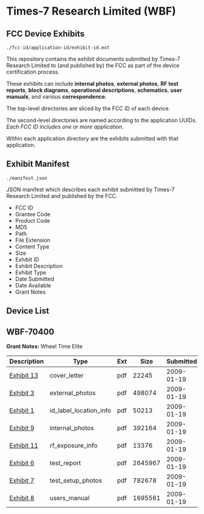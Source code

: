 # Times-7 Research Limited (WBF)
## FCC Device Exhibits

```
./fcc-id/application-id/exhibit-id.ext
```

This repository contains the exhibit documents submitted by Times-7 Research Limited to (and published by) the FCC as part of the device certification process.

These exhibits can include **internal photos**, **external photos**, **RF test reports**, **block diagrams**, **operational descriptions**, **schematics**, **user manuals**, and various **correspondence**.

The top-level directories are sliced by the FCC ID of each device.

The second-level directories are named according to the application UUIDs. *Each FCC ID includes one or more application.*

Within each application directory are the exhibits submitted with that application. 

## Exhibit Manifest

```
./manifest.json
```

JSON manifest which describes each exhibit submitted by Times-7 Research Limited and published by the FCC.

- FCC ID
- Grantee Code
- Product Code
- MD5
- Path
- File Extension
- Content Type
- Size
- Exhibit ID
- Exhibit Description
- Exhibit Type
- Date Submitted
- Date Available
- Grant Notes

## Device List
## WBF-70400
**Grant Notes:** Wheel Time Elite

| Description | Type | Ext | Size | Submitted | Available |
| ----------- | ---- | --- | ---- | --------- | --------- |
| [Exhibit 13](WBF-70400/3585a267d2f3921b610c8969ed950169/1058471.pdf) | cover_letter | pdf | 22245 | 2009-01-19 | 2009-02-03 |
| [Exhibit 3](WBF-70400/3585a267d2f3921b610c8969ed950169/1058461.pdf) | external_photos | pdf | 498074 | 2009-01-19 | 2009-02-03 |
| [Exhibit 1](WBF-70400/3585a267d2f3921b610c8969ed950169/1058462.pdf) | id_label_location_info | pdf | 50213 | 2009-01-19 | 2009-02-03 |
| [Exhibit 9](WBF-70400/3585a267d2f3921b610c8969ed950169/1058463.pdf) | internal_photos | pdf | 392164 | 2009-01-19 | 2009-02-03 |
| [Exhibit 11](WBF-70400/3585a267d2f3921b610c8969ed950169/1058470.pdf) | rf_exposure_info | pdf | 13376 | 2009-01-19 | 2009-02-03 |
| [Exhibit 6](WBF-70400/3585a267d2f3921b610c8969ed950169/1058467.pdf) | test_report | pdf | 2645967 | 2009-01-19 | 2009-02-03 |
| [Exhibit 7](WBF-70400/3585a267d2f3921b610c8969ed950169/1058468.pdf) | test_setup_photos | pdf | 782678 | 2009-01-19 | 2009-02-03 |
| [Exhibit 8](WBF-70400/3585a267d2f3921b610c8969ed950169/1058469.pdf) | users_manual | pdf | 1695561 | 2009-01-19 | 2009-02-03 |
